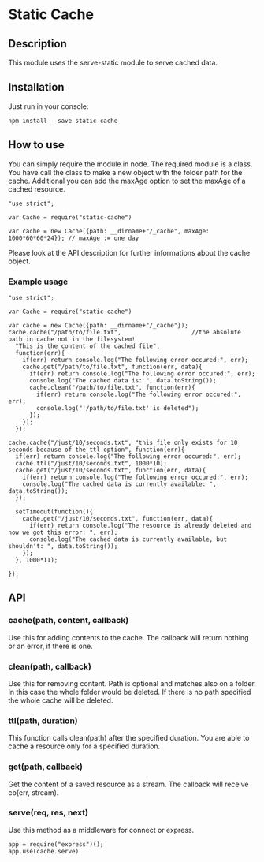 # Static Cache
## Description

This module uses the serve-static module to serve cached data.

## Installation
Just run in your console:
```
npm install --save static-cache
```
## How to use
You can simply require the module in node. The required module is a class. You have call the class to make a new object with the folder path for the cache. Additional you can add the maxAge option to set the maxAge of a cached resource.

```
"use strict";

var Cache = require("static-cache")

var cache = new Cache({path: __dirname+"/_cache", maxAge: 1000*60*60*24}); // maxAge := one day

```

Please look at the API description for further informations about the cache object.

### Example usage
```
"use strict";

var Cache = require("static-cache")

var cache = new Cache({path: __dirname+"/_cache"});
cache.cache("/path/to/file.txt",                    //the absolute path in cache not in the filesystem!
  "This is the content of the cached file",
  function(err){
    if(err) return console.log("The following error occured:", err);
    cache.get("/path/to/file.txt", function(err, data){
      if(err) return console.log("The following error occured:", err);
      console.log("The cached data is: ", data.toString());
      cache.clean("/path/to/file.txt", function(err){
        if(err) return console.log("The following error occured:", err);
        console.log("'/path/to/file.txt' is deleted");
      });
    });
  });
  
cache.cache("/just/10/seconds.txt", "this file only exists for 10 seconds because of the ttl option", function(err){
  if(err) return console.log("The following error occured:", err);
  cache.ttl("/just/10/seconds.txt", 1000*10);
  cache.get("/just/10/seconds.txt", function(err, data){
    if(err) return console.log("The following error occured:", err);
    console.log("The cached data is currently available: ", data.toString());
  });
  
  setTimeout(function(){
    cache.get("/just/10/seconds.txt", function(err, data){
      if(err) return console.log("The resource is already deleted and now we got this error: ", err);
      console.log("The cached data is currently available, but shouldn't: ", data.toString());
    });
  }, 1000*11);
  
});
```

## API
### cache(path, content, callback)
Use this for adding contents to the cache. The callback will return nothing or an error, if there is one.
### clean(path, callback)
Use this for removing content. Path is optional and matches also on a folder. In this case the whole folder would be deleted. If there is no path specified the whole cache will be deleted.
### ttl(path, duration)
This function calls clean(path) after the specified duration. You are able to cache a resource only for a specified duration.
### get(path, callback)
Get the content of a saved resource as a stream. The callback will receive cb(err, stream).
### serve(req, res, next)
Use this method as a middleware for connect or express.
```
app = require("express")();
app.use(cache.serve)
```